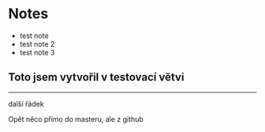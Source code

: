 # Notes

- test note
- test note 2
- test note 3

## Toto jsem vytvořil v testovací větvi

---

další řádek



Opět něco přímo do masteru, ale z github
